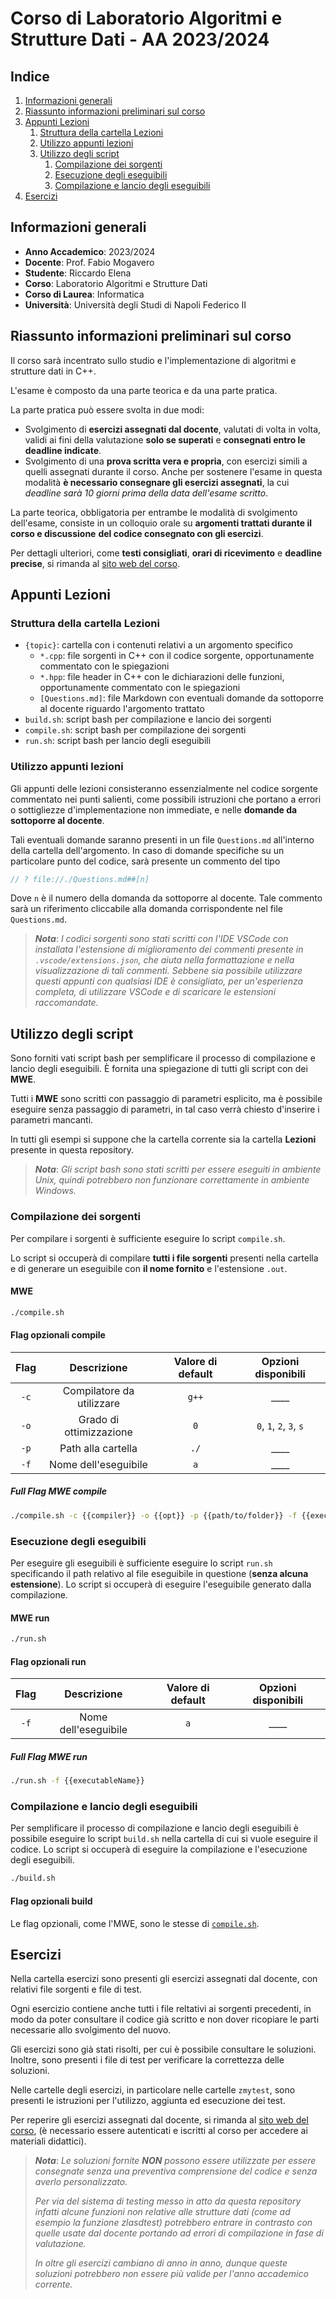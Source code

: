 # Corso di Laboratorio Algoritmi e Strutture Dati - AA 2023/2024

## Indice

1. [Informazioni generali](#informazioni-generali)
2. [Riassunto informazioni preliminari sul corso](#riassunto-informazioni-preliminari-sul-corso)
3. [Appunti Lezioni](#appunti-lezioni)
    1. [Struttura della cartella Lezioni](#struttura-della-cartella-lezioni)
    2. [Utilizzo appunti lezioni](#utilizzo-appunti-lezioni)
    3. [Utilizzo degli script](#utilizzo-degli-script)
        1. [Compilazione dei sorgenti](#compilazione-dei-sorgenti)
        2. [Esecuzione degli eseguibili](#esecuzione-degli-eseguibili)
        3. [Compilazione e lancio degli eseguibili](#compilazione-e-lancio-degli-eseguibili)
4. [Esercizi](#esercizi)

## Informazioni generali

- **Anno Accademico**: 2023/2024
- **Docente**: Prof. Fabio Mogavero
- **Studente**: Riccardo Elena
- **Corso**: Laboratorio Algoritmi e Strutture Dati
- **Corso di Laurea**: Informatica
- **Università**: Università degli Studi di Napoli Federico II

## Riassunto informazioni preliminari sul corso

Il corso sarà incentrato sullo studio e l'implementazione di algoritmi e strutture dati in C++.

L'esame è composto da una parte teorica e da una parte pratica.

La parte pratica può essere svolta in due modi:

- Svolgimento di **esercizi assegnati dal docente**, valutati di volta in volta, validi
  ai fini della valutazione **solo se superati** e **consegnati entro le deadline indicate**.
- Svolgimento di una **prova scritta vera e propria**, con esercizi simili a quelli
  assegnati durante il corso. Anche per sostenere l'esame in questa modalità **è
  necessario consegnare gli esercizi assegnati**, la cui *deadline sarà 10 giorni*
  *prima della data dell'esame scritto*.

La parte teorica, obbligatoria per entrambe le modalità di svolgimento dell'esame,
consiste in un colloquio orale su **argomenti trattati durante il corso e discussione**
**del codice consegnato con gli esercizi**.

Per dettagli ulteriori, come **testi consigliati**, **orari di ricevimento** e **deadline precise**, si rimanda al [sito web del corso](https://www.docenti.unina.it/webdocenti-be/allegati/materiale-didattico/34825497).

## Appunti Lezioni

### Struttura della cartella Lezioni

- `{topic}`: cartella con i contenuti relativi a un argomento specifico
  - `*.cpp`: file sorgenti in C++ con il codice sorgente, opportunamente commentato con le spiegazioni
  - `*.hpp`: file header in C++ con le dichiarazioni delle funzioni, opportunamente commentato con le spiegazioni
  - `[Questions.md]`: file Markdown con eventuali domande da sottoporre al docente riguardo l'argomento trattato
- `build.sh`: script bash per compilazione e lancio dei sorgenti
- `compile.sh`: script bash per compilazione dei sorgenti
- `run.sh`: script bash per lancio degli eseguibili

### Utilizzo appunti lezioni

Gli appunti delle lezioni consisteranno essenzialmente nel codice sorgente commentato
nei punti salienti, come possibili istruzioni che portano a errori o sottigliezze d'implementazione non immediate, e nelle **domande da sottoporre al docente**.

Tali eventuali domande saranno presenti in un file `Questions.md` all'interno della cartella dell'argomento. In caso di domande specifiche su un particolare punto del codice, sarà presente un commento del tipo
  
  ```cpp
  // ? file://./Questions.md##[n]
  ```

Dove `n` è il numero della domanda da sottoporre al docente. Tale commento sarà
un riferimento cliccabile alla domanda corrispondente nel file `Questions.md`.

> ***Nota***: *I codici sorgenti sono stati scritti con l'IDE VSCode con installata l'estensione di miglioramento dei commenti presente in `.vscode/extensions.json`, che aiuta nella formattazione e nella visualizzazione di tali commenti. Sebbene sia possibile utilizzare questi appunti con qualsiasi IDE è consigliato, per un'esperienza completa, di utilizzare VSCode e di scaricare le estensioni raccomandate.*

## Utilizzo degli script

Sono forniti vati script bash per semplificare il processo di compilazione e lancio degli eseguibili. È fornita una spiegazione di tutti gli script con dei **MWE**.

Tutti i **MWE** sono scritti con passaggio di parametri esplicito, ma è possibile eseguire senza passaggio di parametri, in tal caso verrà chiesto d'inserire i parametri mancanti.

In tutti gli esempi si suppone che la cartella corrente sia la cartella **Lezioni** presente in questa repository.

> ***Nota***: *Gli script bash sono stati scritti per essere eseguiti in ambiente Unix, quindi potrebbero non funzionare correttamente in ambiente Windows.*

### Compilazione dei sorgenti

Per compilare i sorgenti è sufficiente eseguire lo script `compile.sh`.

Lo script si occuperà di compilare **tutti i file sorgenti** presenti nella cartella e di generare un eseguibile con **il nome fornito** e l'estensione `.out`.

#### MWE

```bash
./compile.sh
```

#### Flag opzionali compile

| Flag |        Descrizione        | Valore di default |   Opzioni disponibili   |
|:----:|:-------------------------:|:-----------------:|:-----------------------:|
| `-c` | Compilatore da utilizzare |       `g++`       |          ____           |
| `-o` | Grado di ottimizzazione   |        `0`        | `0`, `1`, `2`, `3`, `s` |
| `-p` | Path alla cartella        |     `./`          |          ____           |
| `-f` | Nome dell'eseguibile      |       `a`     |          ____           |

##### Full Flag MWE compile

```bash
./compile.sh -c {{compiler}} -o {{opt}} -p {{path/to/folder}} -f {{executableName}}
```

### Esecuzione degli eseguibili

Per eseguire gli eseguibili è sufficiente eseguire lo script `run.sh` specificando il path relativo al file eseguibile in questione (**senza alcuna estensione**). Lo script si occuperà di eseguire l'eseguibile generato dalla compilazione.

#### MWE run

```bash
./run.sh
```

#### Flag opzionali run

| Flag |        Descrizione        | Valore di default |   Opzioni disponibili   |
|:----:|:-------------------------:|:-----------------:|:-----------------------:|
| `-f` | Nome dell'eseguibile      |       `a`     |          ____         |

##### Full Flag MWE run

```bash
./run.sh -f {{executableName}}
```

### Compilazione e lancio degli eseguibili

Per semplificare il processo di compilazione e lancio degli eseguibili è possibile eseguire lo script `build.sh` nella cartella di cui si vuole eseguire il codice. Lo script si occuperà di eseguire la compilazione e l'esecuzione degli eseguibili.

```bash
./build.sh
```

#### Flag opzionali build

Le flag opzionali, come l'MWE, sono le stesse di [`compile.sh`](#flag-opzionali-compile).

## Esercizi

Nella cartella esercizi sono presenti gli esercizi assegnati dal docente, con relativi file sorgenti e file di test.

Ogni esercizio contiene anche tutti i file reltativi ai sorgenti precedenti, in modo da poter consultare il codice già scritto e non dover ricopiare le parti necessarie allo svolgimento del nuovo.

Gli esercizi sono già stati risolti, per cui è possibile consultare le soluzioni.
 Inoltre, sono presenti i file di test per verificare la correttezza delle soluzioni.

Nelle cartelle degli esercizi, in particolare nelle cartelle `zmytest`, sono presenti le istruzioni per l'utilizzo, aggiunta ed esecuzione dei test.

Per reperire gli esercizi assegnati dal docente, si rimanda al [sito web del corso](https://www.docenti.unina.it/#!/professor/464142494f4d4f47415645524f4d475646424138334533314837303341/materiale_didattico), (è necessario essere autenticati e iscritti al corso per accedere ai materiali didattici).

> ***Nota***: *Le soluzioni fornite **NON** possono essere utilizzate per essere consegnate senza una preventiva comprensione del codice e senza averlo personalizzato.*
>
> *Per via del sistema di testing messo in atto da questa repository infatti alcune funzioni non relative alle strutture dati (come ad esempio la funzione zlasdtest) potrebbero entrare in contrasto con quelle usate dal docente portando ad errori di compilazione in fase di valutazione.*
>
> *In oltre gli esercizi cambiano di anno in anno, dunque queste soluzioni potrebbero non essere più valide per l'anno accademico corrente.*
